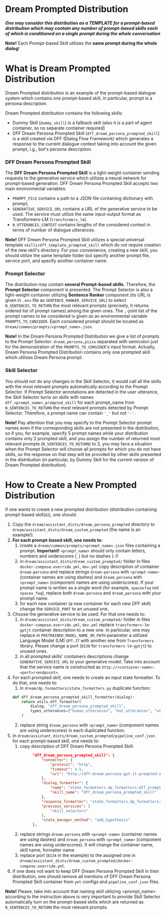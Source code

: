 # Dream Prompted Distribution

**_One may consider this distribution as a TEMPLATE for a prompt-based distribution which may contain any number of 
prompt-based skills each of which is conditioned on a single prompt during the whole conversation_**

**Note!** Each Prompt-based Skill utilizes the **same prompt during the whole dialog**!

# What is Dream Prompted Distribution

Dream Prompted distribution is an example of the prompt-based dialogue system which contains one prompt-based skill, 
in particular, prompt is a persona description. 

Dream Prompted distribution contains the following skills:
* Dummy Skill (`dummy_skill`) is a fallback skill (also it is a part of agent container, so no separate container required)
* DFF Dream Persona Prompted Skill (`dff_dream_persona_prompted_skill`) is a skill created via DFF (Dialog Flow Framework)
which generates a response to the current dialogue context taking into account the given prompt, i.g., bot's persona description.

### DFF Dream Persona Prompted Skill

The **DFF Dream Persona Prompted Skill** is a light-weight container sending requests to the generative service 
which utilizes a neural network for prompt-based generation.
DFF Dream Persona Prompted Skill accepts two main environmental variables:
  * `PROMPT_FILE`  contains a path to a JSON file containing dictionary with prompt, 
  * `GENERATIVE_SERVICE_URL` contains a URL of the generative service to be used.
  The service must utilize the same input-output format as Transformers-LM (`transformers_lm`). 
  * `N_UTTERANCES_CONTEXT` contains lengths of the considered context in terms of number of dialogue utterances.

**Note!** DFF Dream Persona Prompted Skill utilizes a special universal template `skills/dff_template_prompted_skill`
which do not require creation of the new skill's directory. For your convenience, creating a new skill, 
you should utilize the same template folder but specify another prompt file, service port, and specify another container name.

### Prompt Selector

The distribution may contain **several Prompt-based skills.** Therefore, the **Prompt Selector** component is presented. 
The Prompt Selector is also a light-weight container utilizing **Sentence Ranker** component 
(its URL is given in `.env` file as `SENTENCE_RANKER_SERVICE_URL`) to select `N_SENTENCES_TO_RETURN` 
the most relevant prompts (precisely, it returns ordered list of prompt names) among the given ones. 
The `,`-joint list of the prompt names to be considered is given as an environmental variable `PROMPTS_TO_CONSIDER`.
Each considered prompt should be located as `dream/common/prompts/<prompt_name>.json`.

**Note!** In the Dream Persona Prompted Distribution we give a list of prompts to the Prompt Selector: `dream_persona,pizza` 
separated with semicolon just for the demonstration of the `PROMPTS_TO_CONSIDER`'s input format. Actually,
Dream Persona Prompted Distribution contains only one prompted skill which utilizes Dream Persona prompt.

### Skill Selector

You should not do any changes in the Skill Selector, it would call all the skills with the most relevant prompts
automatically according to the Prompt Selector.  If Prompt Selector annotations are detected in the user utterance, 
the Skill Selector turns on skills with names `dff_<prompt_name>_prompted_skill` for each prompt_name from
`N_SENTENCES_TO_RETURN` the most relevant prompts detected by Prompt Selector. 
Therefore, a prompt name can contain `'_'` but not `'-'`. 

**Note!** Pay attention that you may specify to the Prompt Selector prompt names 
even if the corresponding skills are not presented in the distribution, so if you, for example, specify 5 prompt names
while your distribution contains only 2 prompted skill, and you assign the number of returned most relevant prompts
(`N_SENTENCES_TO_RETURN`) to 3, you may face a situation when the Prompt Selector will choose all prompts for which
you do not have skills, so the response on that step will be provided by other skills presented in the distribution 
(in particular, by Dummy Skill for the current version of Dream Prompted distribution).

# How to Create a New Prompted Distribution

If one wants to create a new prompted distribution (distribution containing prompt-based skill(s)), one should:

1. Copy the `dream/assistant_dists/dream_persona_prompted` directory to `dream/assistant_dists/dream_custom_prompted`
(the name is an example!).
2. **For each prompt-based skill, one needs to**:
   1. create a `dream/common/prompts/<prompt_name>.json` files containing a prompt. 
   **Important!** `<prompt_name>` should only contain letters, numbers and underscores (`_`) but no dashes (`-`)!
   2. in `dream/assistant_dists/dream_custom_prompted/` folder in files `docker-compose.override.yml`, `dev.yml` 
   copy description of container `dream-persona` and replace strings `dream-persona` with `<prompt-name>` 
   (container names are using dashes) and 
   `dream_persona` with `<prompt_name>` (component names are using underscores). 
   If your prompt name is written as a single word 
   (for example, `spacexfaq` not `spacex_faq`), replace both `dream-persona` and `dream_persona` with your prompt name.
   3. for each new container (a new container for each new DFF skill) change the `SERVICE_PORT` 
   to an unused one.
3. Choose the generative service to be used. For that one needs to:
   1. in `dream/assistant_dists/dream_custom_prompted/` folder in files `docker-compose.override.yml`, `dev.yml` 
   replace `transformers-lm-gptjt` container description to a new one. 
   In particular, one may replace in `PRETRAINED_MODEL_NAME_OR_PATH` parameter 
   a utilized Language Model (LM) `GPT-JT` with another one from `Transformers` library. 
   Please change a port (`8130` for `transformers-lm-gptjt`) to unused ones. 
   2. in all prompted skills' containers descriptions change `GENERATIVE_SERVICE_URL` to your generative model. 
   Take into account that the service name is constructed as `http://<container-name>:<port>/<endpoint>`. 
4. For each prompted skill, one needs to create an input state formatter. To do that, one needs to:
   1. in `dream/dp_formatters/state_formatters.py` duplicate function:
   ```python
   def dff_dream_persona_prompted_skill_formatter(dialog):
       return utils.dff_formatter(
           dialog, "dff_dream_persona_prompted_skill",
           types_utterances=["human_utterances", "bot_utterances", "utterances"]
       )
   ```
   2. replace string  `dream_persona` with `<prompt_name>` (component names are using underscores) in each duplicated function. 
5. In `dream/assistant_dists/dream_custom_prompted/pipeline_conf.json` for each prompt-based skill, one needs to:
   1. copy description of DFF Dream Persona Prompted Skill:
   ```json
            "dff_dream_persona_prompted_skill": {
                "connector": {
                    "protocol": "http",
                    "timeout": 4.5,
                    "url": "http://dff-dream-persona-gpt-jt-prompted-skill:8134/respond"
                },
                "dialog_formatter": {
                    "name": "state_formatters.dp_formatters:dff_prompted_skill_formatter",
                    "skill_name": "dff_dream_persona_prompted_skill"
                },
                "response_formatter": "state_formatters.dp_formatters:skill_with_attributes_formatter_service",
                "previous_services": [
                    "skill_selectors"
                ],
                "state_manager_method": "add_hypothesis"
            },
   ```
   2. replace strings `dream-persona` with `<prompt-name>` (container names are using dashes) and 
   `dream_persona` with `<prompt_name>` (component names are using underscores). It will change the container name, 
   skill name, formatter name
   3. replace port (`8134` in the example) to the assigned one in 
   `dream/assistant_dists/dream_custom_prompted/docker-compose.override.yml`.
6. If one does not want to keep DFF Dream Persona Prompted Skill in their distribution, one should remove all mentions
of DFF Dream Persona Prompted Skill container from `yml`-configs and `pipeline_conf.json` files.

**Note!** Please, take into account that naming skill utilizing <prompt_name> according to the instruction above
is very important to provide Skill Selector automatically turn on the prompt-based skills which are returned as 
`N_SENTENCES_TO_RETURN` the most relevant prompts.



